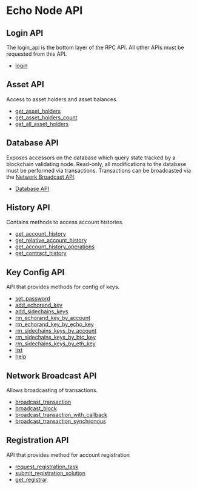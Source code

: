 # Echo Node API

## Login API

The login\_api is the bottom layer of the RPC API. All other APIs must be requested from this API.

* [login](login-api.md#login-user-password)

## Asset API

Access to asset holders and asset balances.

* [get\_asset\_holders](asset-api.md#get_asset_holders-asset_id-start-limit)
* [get\_asset\_holders\_count](asset-api.md#get_asset_holders_count-string-asset_id)
* [get\_all\_asset\_holders](asset-api.md#get_all_asset_holders)

## Database API

Exposes accessors on the database which query state tracked by a blockchain validating node. Read-only, all modifications to the database must be performed via transactions. Transactions can be broadcasted via the [Network Broadcast API](network-broadcast-api.md).

* [Database API](database-api/README.md)

## History API

Contains methods to access account histories.

* [get\_account\_history](history-api.md#get_account_history-account-stop-limit-start)
* [get\_relative\_account\_history](history-api.md#get_relative_account_history-account-stop-limit-start)
* [get\_account\_history\_operations](history-api.md#get_account_history_operations-account-operation_id-start-stop-limit)
* [get\_contract\_history](history-api.md#get_contract_history-contract-stop-limit-start)

## Key Config API

API that provides methods for config of keys.

* [set\_password](key-config-api.md#set_password-key)
* [add\_echorand\_key](key-config-api.md#add_echorand_key-acc_id-key)
* [add\_sidechains\_keys](key-config-api.md#add_sidechains_keys-acc_id-btc_key-eth_key)
* [rm\_echorand\_key\_by\_account](key-config-api.md#rm_echorand_key_by_account-acc_id)
* [rm\_echorand\_key\_by\_echo\_key](key-config-api.md#rm_echorand_key_by_echo_key-key)
* [rm\_sidechains\_keys\_by\_account](key-config-api.md#rm_sidechains_keys_by_account-acc_id)
* [rm\_sidechains\_keys\_by\_btc\_key](key-config-api.md#rm_sidechains_keys_by_btc-key)
* [rm\_sidechains\_keys\_by\_eth\_key](key-config-api.md#rm_sidechains_keys_by_eth-key)
* [list](key-config-api.md#list)
* [help](key-config-api.md#help)

## Network Broadcast API

Allows broadcasting of transactions.

* [broadcast\_transaction](network-broadcast-api.md#broadcast_transaction-trx)
* [broadcast\_block](network-broadcast-api.md#broadcast_block-signed_block)
* [broadcast\_transaction\_with\_callback](network-broadcast-api.md#broadcast_transaction_with_callbackcb-trx)
* [broadcast\_transaction\_synchronous](network-broadcast-api.md#broadcast_transaction_synchronous-trx)

## Registration API

API that provides method for account registration

* [request\_registration\_task](registration-api.md#request_registration_task)
* [submit\_registration\_solution](registration-api.md#submit_registration_solution-callback-name-active-echorand_key-nonce-rand_num)
* [get\_registrar](registration-api.md#get\_registrar)


